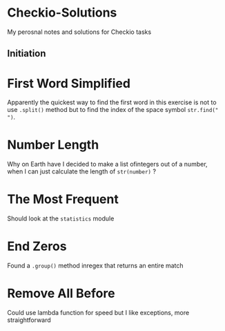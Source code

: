 # Checkio-Solutions
My perosnal notes and solutions for Checkio tasks

## Initiation
# First Word Simplified
Apparently the quickest way to find the first word in this exercise is not to use `.split()` method but to find the index of the space symbol `str.find(" ")`.
# Number Length
Why on Earth have I decided to make a list ofintegers out of a number, when I can just calculate the length of `str(number)` ?
# The Most Frequent
Should look at the `statistics` module
# End Zeros
Found a `.group()` method inregex that returns an entire match
# Remove All Before
Could use lambda function for speed but I like exceptions, more straightforward
